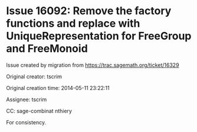 # Issue 16092: Remove the factory functions and replace with UniqueRepresentation for FreeGroup and FreeMonoid

Issue created by migration from https://trac.sagemath.org/ticket/16329

Original creator: tscrim

Original creation time: 2014-05-11 23:22:11

Assignee: tscrim

CC:  sage-combinat nthiery

For consistency.
